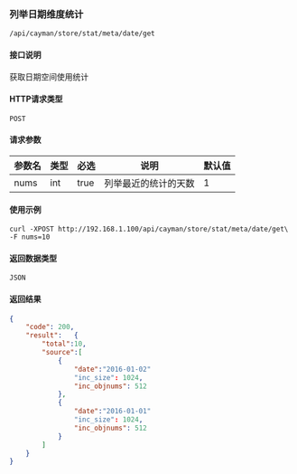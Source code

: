 ### 列举日期维度统计

`/api/cayman/store/stat/meta/date/get`

#### 接口说明
获取日期空间使用统计

#### HTTP请求类型
`POST`

#### 请求参数
|参数名|类型|必选|说明|默认值|
|--|--|--|--|--|
|nums|int|true|列举最近的统计的天数|1|

#### 使用示例
```
curl -XPOST http://192.168.1.100/api/cayman/store/stat/meta/date/get\
-F nums=10
```

#### 返回数据类型
`JSON`

#### 返回结果
```json
{
	"code":	200,
	"result":	{
	    "total":10,
	    "source":[
    	    {
    	        "date":"2016-01-02"
        		"inc_size":	1024,
        		"inc_objnums": 512
    		},
    	    {
    	        "date":"2016-01-01"
        		"inc_size":	1024,
        		"inc_objnums": 512
    		}
	    ]
	}
}
```